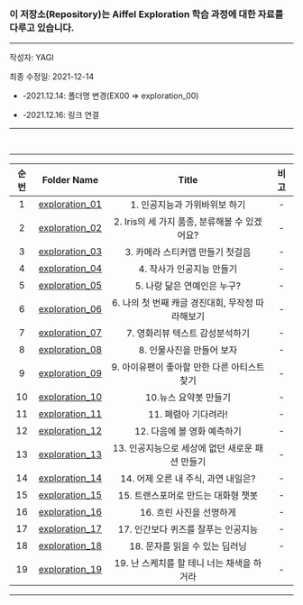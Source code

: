 ### 이 저장소(Repository)는 Aiffel Exploration 학습 과정에 대한 자료를 다루고 있습니다.

***
작성자: YAGI<br>

최종 수정일: 2021-12-14
+ -2021.12.14: 폴더명 변경(EX00 => exploration_00)


+ -2021.12.16: 링크 연결
***

<br>

***
|순번|Folder Name|Title|비고|
|:--------:|:--------:|:--------:|:--------:|
|1|[exploration_01](https://nbviewer.org/github/YAGI0423/aiffel_exploration/blob/master/exploration_01/EX01_v5_1.ipynb)|1. 인공지능과 가위바위보 하기|-|
|2|[exploration_02](https://nbviewer.org/github/YAGI0423/aiffel_exploration/blob/master/exploration_02/EX02_v2_1.ipynb)|2. Iris의 세 가지 품종, 분류해볼 수 있겠어요?|-|
|3|[exploration_03](https://nbviewer.org/github/YAGI0423/aiffel_exploration/blob/master/exploration_03/EX03_v2_1.ipynb)|3. 카메라 스티커앱 만들기 첫걸음|-|
|4|[exploration_04](https://nbviewer.org/github/YAGI0423/aiffel_exploration/blob/master/exploration_04/EX04_v3_2.ipynb)|4. 작사가 인공지능 만들기|-|
|5|[exploration_05](https://nbviewer.org/github/YAGI0423/aiffel_exploration/blob/master/exploration_05/EX05_v3_1.ipynb)|5. 나랑 닮은 연예인은 누구?|-|
|6|[exploration_06](https://nbviewer.org/github/YAGI0423/aiffel_exploration/blob/master/exploration_06/EX06_v3_1.ipynb)|6. 나의 첫 번째 캐글 경진대회, 무작정 따라해보기|-|
|7|[exploration_07](https://nbviewer.org/github/YAGI0423/aiffel_exploration/blob/master/exploration_07/EX07_v4_1.ipynb)|7. 영화리뷰 텍스트 감성분석하기|-|
|8|[exploration_08](https://nbviewer.org/github/YAGI0423/aiffel_exploration/blob/master/exploration_08/EX08_v3_1.ipynb)|8. 인물사진을 만들어 보자|-|
|9|[exploration_09](https://nbviewer.org/github/YAGI0423/aiffel_exploration/blob/master/exploration_09/EX09_v4_1.ipynb)|9. 아이유팬이 좋아할 만한 다른 아티스트 찾기|-|
|10|[exploration_10](https://nbviewer.org/github/YAGI0423/aiffel_exploration/blob/master/exploration_10/EX10_v5_1.ipynb)|10.뉴스 요약봇 만들기|-|
|11|[exploration_11](https://nbviewer.org/github/YAGI0423/aiffel_exploration/blob/master/exploration_11/EX11_v6_1.ipynb)|11. 폐렴아 기다려라!|-|
|12|[exploration_12](https://nbviewer.org/github/YAGI0423/aiffel_exploration/blob/master/exploration_12/EX12_v4_1.ipynb)|12. 다음에 볼 영화 예측하기|-|
|13|[exploration_13](https://nbviewer.org/github/YAGI0423/aiffel_exploration/blob/master/exploration_13/EX13_v9_5.ipynb)|13. 인공지능으로 세상에 없던 새로운 패션 만들기|-|
|14|[exploration_14](https://nbviewer.org/github/YAGI0423/aiffel_exploration/blob/master/exploration_14/EX14_v2_2.ipynb)|14. 어제 오른 내 주식, 과연 내일은?|-|
|15|[exploration_15](https://nbviewer.org/github/YAGI0423/aiffel_exploration/blob/master/exploration_15/EX15_v3_1.ipynb)|15. 트랜스포머로 만드는 대화형 챗봇|-|
|16|[exploration_16](https://nbviewer.org/github/YAGI0423/aiffel_exploration/blob/master/exploration_16/EX16_v4_1.ipynb)|16. 흐린 사진을 선명하게|-|
|17|[exploration_17](https://nbviewer.org/github/YAGI0423/aiffel_exploration/blob/master/exploration_17/EX17_v4_1.ipynb)|17. 인간보다 퀴즈를 잘푸는 인공지능|-|
|18|[exploration_18](https://nbviewer.org/github/YAGI0423/aiffel_exploration/blob/master/exploration_18/EX18_v2_1.ipynb)|18. 문자를 읽을 수 있는 딥러닝|-|
|19|[exploration_19](https://nbviewer.org/github/YAGI0423/aiffel_exploration/blob/master/exploration_19/EX19_v2_1.ipynb)|19. 난 스케치를 할 테니 너는 채색을 하거라|-|

***
